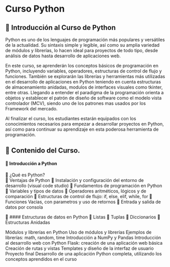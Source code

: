 # Curso Python

## :open_file_folder: Introducción al Curso de Python

Python es uno de los lenguajes de programación más populares y versátiles de la actualidad. Su sintaxis simple y legible, así como su amplia variedad de módulos y librerías, lo hacen ideal para proyectos de todo tipo, desde análisis de datos hasta desarrollo de aplicaciones web.

En este curso, se aprenderán los conceptos básicos de programación en Python, incluyendo variables, operadores, estructuras de control de flujo y funciones. También se explorarán las librerías y herramientas más utilizadas en el desarrollo de aplicaciones en Python teniendo en cuenta estructuras de almacenamiento anidadas, modulos de interfaces visuales como tkinter, entre otras. Llegando a entender el paradigma de la programación orienta a objetos y establecer el patrón de diseño de software como el modelo vista controlador (MCV), siendo uno de los patrones mas usados por los Framework del mercado.

Al finalizar el curso, los estudiantes estarán equipados con los conocimientos necesarios para empezar a desarrollar proyectos en Python, así como para continuar su aprendizaje en esta poderosa herramienta de programación.

## :pushpin:  Contenido del Curso.


#### :bookmark_tabs: Introducción a Python

:small_orange_diamond: ¿Qué es Python? <br/>
:small_orange_diamond: Ventajas de Python
:small_orange_diamond: Instalación y configuración del entorno de desarrollo (visual code studio)
:small_orange_diamond: Fundamentos de programación en Python
:small_orange_diamond: Variables y tipos de datos
:small_orange_diamond: Operadores aritméticos, lógicos y de comparación
:small_orange_diamond: Estructuras de control de flujo: if, else, elif, while, for
:small_orange_diamond: Funciones Vacias, con parametros y uso de retornos
:small_orange_diamond: Entrada y salida de datos por consola

:bookmark_tabs: #### Estructuras de datos en Python
:small_orange_diamond: Listas
:small_orange_diamond: Tuplas
:small_orange_diamond: Diccionarios
:small_orange_diamond: Estructuras Anidadas





Módulos y librerías en Python
Uso de módulos y librerías
Ejemplos de librerías: math, random, time
Introducción a NumPy y Pandas
Introducción al desarrollo web con Python
Flask: creación de una aplicación web básica
Creación de rutas y vistas
Templates y diseño de la interfaz de usuario
Proyecto final
Desarrollo de una aplicación Python completa, utilizando los conceptos aprendidos en el curso
